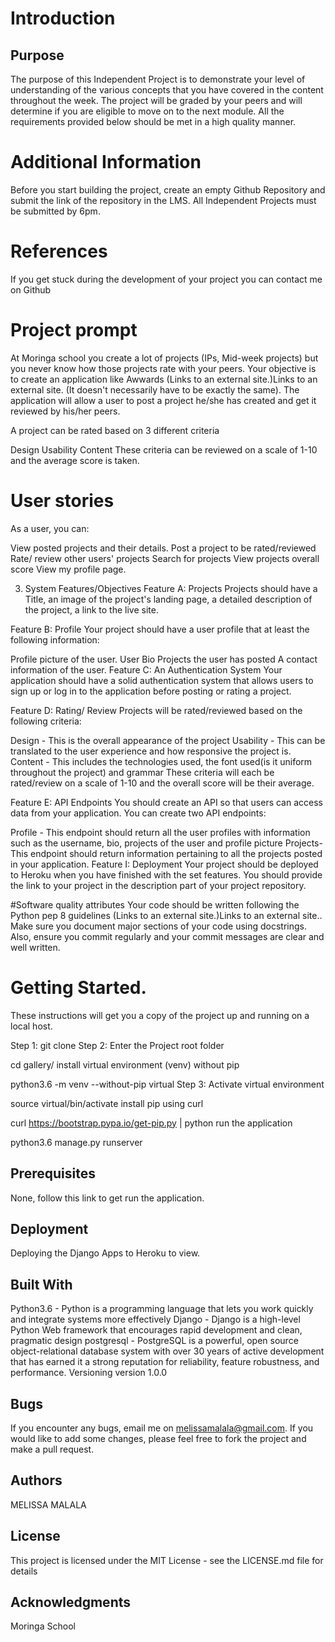 # Introduction
## Purpose
The purpose of this Independent Project is to demonstrate your level of understanding of the various concepts that you have covered in the content throughout the week. The project will be graded by your peers and will determine if you are eligible to move on to the next module. All the requirements provided below should be met in a high quality manner.

# Additional Information
Before you start building the project, create an empty Github Repository and submit the link of the repository in the LMS. All Independent Projects must be submitted by 6pm.

# References
If you get stuck during the development of your project you can contact me on Github


# Project prompt
At Moringa school you create a lot of projects (IPs, Mid-week projects) but you never know how those projects rate with your peers. Your objective is to create an application like Awwards (Links to an external site.)Links to an external site. (It doesn't necessarily have to be exactly the same). The application will allow a user to post a project he/she has created and get it reviewed by his/her peers.

A project can be rated based on 3 different criteria

Design
Usability
Content
These criteria can be reviewed on a scale of 1-10 and the average score is taken.

# User stories
As a user, you can:

View posted projects and their details.
Post a project to be rated/reviewed
Rate/ review other users' projects
Search for projects 
View projects overall score
View my profile page.

3. System Features/Objectives
Feature A: Projects
Projects should have a Title, an image of the project's landing page, a detailed description of the project, a link to the live site.

Feature B: Profile
Your project should have a user profile that at least the following information:

Profile picture of the user.
User Bio
Projects the user has posted
A contact information of the user. 
Feature C: An Authentication System 
Your application should have a solid authentication system that allows users to sign up or log in to the application before posting or rating a project.

Feature D: Rating/ Review
Projects will be rated/reviewed based on the following criteria:

Design - This is the overall appearance of the project
Usability - This can be translated to the user experience and how responsive the project is.
Content - This includes the technologies used, the font used(is it uniform throughout the project) and grammar
These criteria will each be rated/review on a scale of 1-10 and the overall score will be their average.

Feature E: API Endpoints
You should create an API so that users can access data from your application. You can create two API endpoints:

Profile - This endpoint should return all the user profiles with information such as the username, bio, projects of the user and profile picture
Projects- This endpoint should return information pertaining to all the projects posted in your application.
Feature I: Deployment
Your project should be deployed to Heroku when you have finished with the set features. You should provide the link to your project in the description part of your project repository.


#Software quality attributes
Your code should be written following the Python pep 8 guidelines (Links to an external site.)Links to an external site.. Make sure you document major sections of your code using docstrings. Also, ensure you commit regularly and your commit messages are clear and well written.

# Getting Started.

These instructions will get you a copy of the project up and running on a local host.

Step 1: git clone
Step 2: Enter the Project root folder

cd gallery/
install virtual environment (venv) without pip

python3.6 -m venv --without-pip virtual
Step 3: Activate virtual environment

source virtual/bin/activate
install pip using curl

curl https://bootstrap.pypa.io/get-pip.py | python
run the application

python3.6 manage.py runserver

## Prerequisites

None, follow this link to get run the application.

## Deployment

Deploying the Django Apps to Heroku to view.

## Built With

Python3.6 - Python is a programming language that lets you work quickly and integrate systems more effectively
Django - Django is a high-level Python Web framework that encourages rapid development and clean, pragmatic design
postgresql - PostgreSQL is a powerful, open source object-relational database system with over 30 years of active development that has earned it a strong reputation for reliability, feature robustness, and performance.
Versioning
version 1.0.0

## Bugs

If you encounter any bugs, email me on melissamalala@gmail.com. If you would like to add some changes, please feel free to
fork the project and make a pull request.

## Authors

MELISSA MALALA

## License

This project is licensed under the MIT License - see the LICENSE.md file for details

## Acknowledgments

Moringa School

